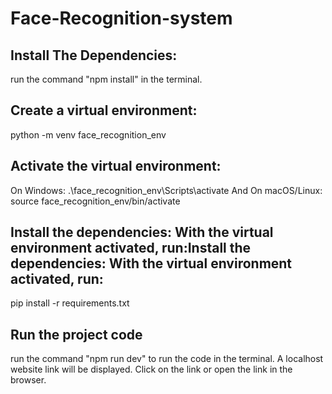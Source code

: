 # Face-Recognition-system
## Install The Dependencies:
run the command "npm install" in the terminal.

## Create a virtual environment:
python -m venv face_recognition_env

## Activate the virtual environment:
On Windows: .\face_recognition_env\Scripts\activate And
On macOS/Linux: source face_recognition_env/bin/activate

## Install the dependencies: With the virtual environment activated, run:Install the dependencies: With the virtual environment activated, run:
pip install -r requirements.txt

## Run the project code
run the command "npm run dev" to run the code in the terminal.
A localhost website link will be displayed. Click on the link or open the link in the browser.
